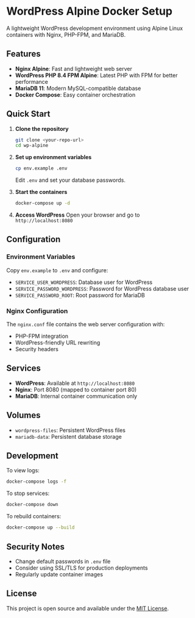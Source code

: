 # WordPress Alpine Docker Setup

A lightweight WordPress development environment using Alpine Linux containers with Nginx, PHP-FPM, and MariaDB.

## Features

- **Nginx Alpine**: Fast and lightweight web server
- **WordPress PHP 8.4 FPM Alpine**: Latest PHP with FPM for better performance
- **MariaDB 11**: Modern MySQL-compatible database
- **Docker Compose**: Easy container orchestration

## Quick Start

1. **Clone the repository**
   ```bash
   git clone <your-repo-url>
   cd wp-alpine
   ```

2. **Set up environment variables**
   ```bash
   cp env.example .env
   ```
   Edit `.env` and set your database passwords.

3. **Start the containers**
   ```bash
   docker-compose up -d
   ```

4. **Access WordPress**
   Open your browser and go to `http://localhost:8080`

## Configuration

### Environment Variables

Copy `env.example` to `.env` and configure:

- `SERVICE_USER_WORDPRESS`: Database user for WordPress
- `SERVICE_PASSWORD_WORDPRESS`: Password for WordPress database user
- `SERVICE_PASSWORD_ROOT`: Root password for MariaDB

### Nginx Configuration

The `nginx.conf` file contains the web server configuration with:
- PHP-FPM integration
- WordPress-friendly URL rewriting
- Security headers

## Services

- **WordPress**: Available at `http://localhost:8080`
- **Nginx**: Port 8080 (mapped to container port 80)
- **MariaDB**: Internal container communication only

## Volumes

- `wordpress-files`: Persistent WordPress files
- `mariadb-data`: Persistent database storage

## Development

To view logs:
```bash
docker-compose logs -f
```

To stop services:
```bash
docker-compose down
```

To rebuild containers:
```bash
docker-compose up --build
```

## Security Notes

- Change default passwords in `.env` file
- Consider using SSL/TLS for production deployments
- Regularly update container images

## License

This project is open source and available under the [MIT License](LICENSE).
